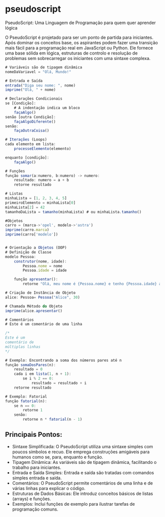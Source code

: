 # pseudoscript
PseudoScript: Uma Linguagem de Programação para quem quer aprender lógica

O PseudoScript é projetado para ser um ponto de partida para iniciantes. Após dominar os conceitos base, os aspirantes podem fazer uma transição mais fácil para a programação real em JavaScript ou Python. Ele fornece uma base sólida em lógica, estruturas de controlo e resolução de problemas sem sobrecarregar os iniciantes com uma sintaxe complexa.

```js
# Variáveis são de tipagem dinâmica
nomeDaVariavel = "Olá, Mundo!"

# Entrada e Saída
entrada("Diga seu nome: ", nome)
imprime("Olá, " + nome)

# Declarações Condicionais
se [Condição]:
    # A indentação indica um bloco
    façaAlgo()
senão [outra Condição]:
    façaAlgoDiferente()
senão:
    façaOutraCoisa()

# Iterações (Loops)
cada elemento em lista:
    processeElemento(elemento)

enquanto [condição]:
    façaAlgo()

# Funções
função somar(a:numero, b:numero) -> numero:
    resultado: numero = a + b
    retorne resultado

# Listas
minhaLista = [1, 2, 3, 4, 5]
primeiroElemento = minhaLista[0]
minhaLista[2] = 42
tamanhoDaLista = tamanho(minhaLista) # ou minhaLista.tamanho()

#Objetos
carro = (marca->'opel', modelo->'astra')
imprime(carro.marca)
imprime(carro['modelo'])


# Orientação a Objetos (OOP)
# Definição de Classe
modelo Pessoa:
    construtor(nome, idade):
        Pessoa.nome = nome
        Pessoa.idade = idade

    função apresentar():
        retorne "Olá, meu nome é {Pessoa.nome} e tenho {Pessoa.idade} anos."

# Criação de Instância de Objeto
alice: Pessoa= Pessoa("Alice", 30)

# Chamada Método do Objeto
imprime(alice.apresentar()

# Comentários
# Este é um comentário de uma linha

/*
Este é um
comentário de
múltiplas linhas
*/

# Exemplo: Encontrando a soma dos números pares até n
função somaDosPares(n):
    resultado = 0
    cada i em lista(1, n + 1):
        se i % 2 == 0:
            resultado = resultado + i
    retorne resultado

# Exemplo: Fatorial
função fatorial(n):
    se n == 0:
        retorne 1
    senão:
        retorne n * fatorial(n - 1)
```
## Principais Pontos:

- Sintaxe Simplificada: O PseudoScript utiliza uma sintaxe simples com poucos símbolos e recuo. Ele emprega construções amigáveis para humanos como se, para, enquanto e função.
- Tipagem Dinâmica: As variáveis são de tipagem dinâmica, facilitando o trabalho para iniciantes.
- Entrada e Saída Simples: Entrada e saída são tratadas com comandos simples entrada e saída.
- Comentários: O PseudoScript permite comentários de uma linha e de várias linhas para explicar o código.
- Estruturas de Dados Básicas: Ele introduz conceitos básicos de listas (arrays) e funções.
- Exemplos: Inclui funções de exemplo para ilustrar tarefas de programação comuns.
